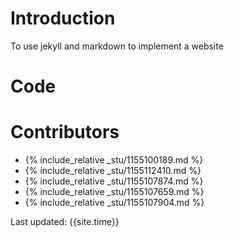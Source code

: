 # Introduction
To use jekyll and markdown to implement a website
# Code


# Contributors
- {% include_relative _stu/1155100189.md %}
- {% include_relative _stu/1155112410.md %}
- {% include_relative _stu/1155107874.md %}
- {% include_relative _stu/1155107659.md %}
- {% include_relative _stu/1155107904.md %}

Last updated: {{site.time}}
